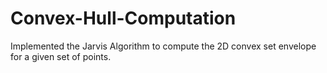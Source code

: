 # Convex-Hull-Computation

Implemented the Jarvis Algorithm to compute the 2D convex set envelope for a given set of points.
